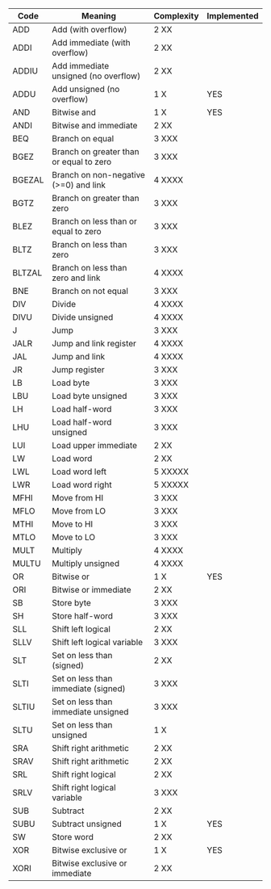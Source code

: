 

Code  |   Meaning                                 | Complexity  | Implemented
------|-------------------------------------------|-------------|--------------
ADD   |  Add (with overflow)                      | 2  XX       |
ADDI  |  Add immediate (with overflow)            | 2  XX       |
ADDIU |  Add immediate unsigned (no overflow)     | 2  XX       |
ADDU  |  Add unsigned (no overflow)               | 1  X        | YES
AND   |  Bitwise and                              | 1  X        | YES
ANDI  |  Bitwise and immediate                    | 2  XX       |
BEQ   |  Branch on equal                          | 3  XXX      |
BGEZ  |  Branch on greater than or equal to zero  | 3  XXX      |
BGEZAL|  Branch on non-negative (>=0) and link    | 4  XXXX     |
BGTZ  |  Branch on greater than zero              | 3  XXX      |
BLEZ  |  Branch on less than or equal to zero     | 3  XXX      |
BLTZ  |  Branch on less than zero                 | 3  XXX      |
BLTZAL|  Branch on less than zero and link        | 4  XXXX     |
BNE   |  Branch on not equal                      | 3  XXX      |
DIV   |  Divide                                   | 4  XXXX     |
DIVU  |  Divide unsigned                          | 4  XXXX     |
J     |  Jump                                     | 3  XXX      |
JALR  |  Jump and link register                   | 4  XXXX     |
JAL   |  Jump and link                            | 4  XXXX     |
JR    |  Jump register                            | 3  XXX      |
LB    |  Load byte                                | 3  XXX      |
LBU   |  Load byte unsigned                       | 3  XXX      |
LH    |  Load half-word                           | 3  XXX      | 
LHU   |  Load half-word unsigned                  | 3  XXX      | 
LUI   |  Load upper immediate                     | 2  XX       |
LW    |  Load word                                | 2  XX       |
LWL   |  Load word left                           | 5  XXXXX    |
LWR   |  Load word right                          | 5  XXXXX    |
MFHI  |  Move from HI                             | 3  XXX      |
MFLO  |  Move from LO                             | 3  XXX      |
MTHI  |  Move to HI                               | 3  XXX      |
MTLO  |  Move to LO                               | 3  XXX      |
MULT  |  Multiply                                 | 4  XXXX     |
MULTU |  Multiply unsigned                        | 4  XXXX     |
OR    |  Bitwise or                               | 1  X        | YES
ORI   |  Bitwise or immediate                     | 2  XX       |
SB    |  Store byte                               | 3  XXX      |
SH    |  Store half-word                          | 3  XXX      |
SLL   |  Shift left logical                       | 2  XX       |
SLLV  |  Shift left logical variable              | 3  XXX      | 
SLT   |  Set on less than (signed)                | 2  XX       |
SLTI  |  Set on less than immediate (signed)      | 3  XXX      |
SLTIU |  Set on less than immediate unsigned      | 3  XXX      |
SLTU  |  Set on less than unsigned                | 1  X        |
SRA   |  Shift right arithmetic                   | 2  XX       |
SRAV  |  Shift right arithmetic                   | 2  XX       |
SRL   |  Shift right logical                      | 2  XX       |
SRLV  |  Shift right logical variable             | 3  XXX      | 
SUB   |  Subtract                                 | 2  XX       |
SUBU  |  Subtract unsigned                        | 1  X        | YES
SW    |  Store word                               | 2  XX       |
XOR   |  Bitwise exclusive or                     | 1  X        | YES
XORI  |  Bitwise exclusive or immediate           | 2  XX       |
